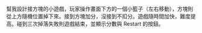 幫我設計接方塊的小遊戲，玩家操作畫面下方的一個小籃子（左右移動），方塊則從上方隨機位置掉下來。接到方塊加分，沒接到不扣分。遊戲隨時間加快，難度提高。碰到三次掉落失敗則遊戲結束，並顯示分數與 Restart 的按鈕。